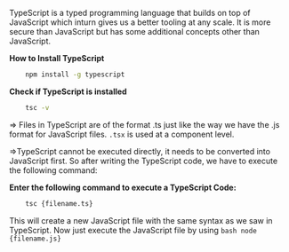 TypeScript is a typed programming language that builds on top of JavaScript which inturn gives us a better tooling at any scale. It is more secure than JavaScript but has some additional concepts other than JavaScript.

**How to Install TypeScript** 
```bash 
    npm install -g typescript
```
**Check if TypeScript is installed**
```bash
    tsc -v
```

=> Files in TypeScript are of the format .ts just like the way we have the .js format for JavaScript files.
```.tsx``` is used at a component level.

=>TypeScript cannot be executed directly, it needs to be converted into JavaScript first. So after writing the TypeScript code, we have to execute the following command:

**Enter the following command to execute a TypeScript Code:**
```bash
    tsc {filename.ts}
```
This will create a new JavaScript file with the same syntax as we saw in TypeScript. Now just execute the JavaScript file by using ```bash node {filename.js}```